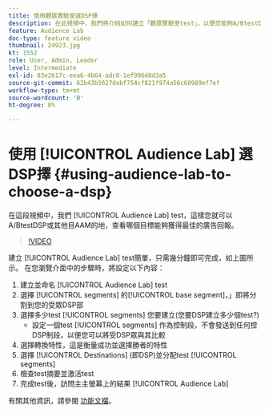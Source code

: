 ```yaml
---
title: 使用觀眾實驗室選DSP擇
description: 在此視頻中，我們將介紹如何建立「觀眾實驗室test」，以便您能夠A/BtestDSP或其AAM他目標，以查看哪個目標能夠帶來最佳的廣告回報。
feature: Audience Lab
doc-type: feature video
thumbnail: 24923.jpg
kt: 1552
role: User, Admin, Leader
level: Intermediate
exl-id: 03e2617c-eea6-4b64-adc0-1ef996d8d3a5
source-git-commit: 62b43b5627dabf754cf821f974a56c60989ef7ef
workflow-type: tm+mt
source-wordcount: '0'
ht-degree: 0%

---
```


# 使用 [!UICONTROL Audience Lab] 選DSP擇 {#using-audience-lab-to-choose-a-dsp}

在這段視頻中，我們 [!UICONTROL Audience Lab] test，這樣您就可以A/BtestDSP或其他目AAM的地，查看哪個目標能夠獲得最佳的廣告回報。

>[!VIDEO](https://video.tv.adobe.com/v/24923/?quality=12)

建立 [!UICONTROL Audience Lab] test簡單，只需幾分鐘即可完成，如上圖所示。 在您瀏覽介面中的步驟時，將設定以下內容：

1. 建立並命名 [!UICONTROL Audience Lab] test
1. 選擇 [!UICONTROL segments] 的[!UICONTROL base segment]，」即將分割到您的受眾DSP部
1. 選擇多少test [!UICONTROL segments] 您要建立(您要DSP建立多少個test?)
   * 設定一個test [!UICONTROL segments] 作為控制段，不會發送到任何控DSP制段，以便您可以將受DSP眾與其比較
1. 選擇轉換特性，這是衡量成功並選擇勝者的特性
1. 選擇 [!UICONTROL Destinations] (即DSP)並分配test [!UICONTROL segments]
1. 檢查test摘要並激活test
1. 完成test後，訪問主主螢幕上的結果 [!UICONTROL Audience Lab]

有關其他資訊，請參閱 [功能文檔](https://experienceleague.adobe.com/docs/audience-manager/user-guide/features/audience-lab/audience-lab.html)。
